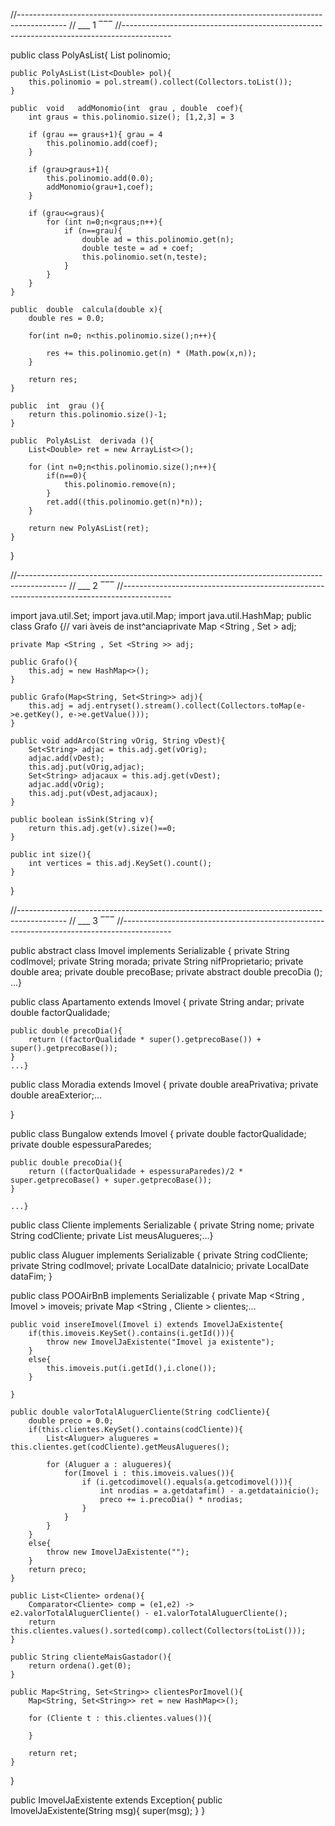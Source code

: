 //------------------------------------------------------------------------------------------
// ___ 1 ‾‾‾
//------------------------------------------------------------------------------------------

public class PolyAsList{
    List<Double> polinomio; 

    public PolyAsList(List<Double> pol){
        this.polinomio = pol.stream().collect(Collectors.toList());
    }

    public  void   addMonomio(int  grau , double  coef){ 
        int graus = this.polinomio.size(); [1,2,3] = 3
        
        if (grau == graus+1){ grau = 4 
            this.polinomio.add(coef);
        }
        
        if (grau>graus+1){    
            this.polinomio.add(0.0);
            addMonomio(grau+1,coef);
        }
        
        if (grau<=graus){
            for (int n=0;n<graus;n++){
                if (n==grau){
                    double ad = this.polinomio.get(n); 
                    double teste = ad + coef; 
                    this.polinomio.set(n,teste); 
                }
            }
        }
    }

    public  double  calcula(double x){
        double res = 0.0;

        for(int n=0; n<this.polinomio.size();n++){

            res += this.polinomio.get(n) * (Math.pow(x,n));  
        }

        return res; 
    }

    public  int  grau (){
        return this.polinomio.size()-1;
    }

    public  PolyAsList  derivada (){
        List<Double> ret = new ArrayList<>(); 

        for (int n=0;n<this.polinomio.size();n++){
            if(n==0){
                this.polinomio.remove(n);
            }
            ret.add((this.polinomio.get(n)*n));
        }

        return new PolyAsList(ret);
    }
                                                                     
}

                                                                     
                                                                     
//------------------------------------------------------------------------------------------
// ___ 2 ‾‾‾
//------------------------------------------------------------------------------------------

import  java.util.Set;
import  java.util.Map;
import  java.util.HashMap;
public  class  Grafo {//  vari ́aveis  de  inst^anciaprivate Map <String , Set <String >> adj;

    private Map <String , Set <String >> adj;
    
    public Grafo(){
        this.adj = new HashMap<>();     
    }

    public Grafo(Map<String, Set<String>> adj){
        this.adj = adj.entryset().stream().collect(Collectors.toMap(e->e.getKey(), e->e.getValue()));
    }

    public void addArco(String vOrig, String vDest){
        Set<String> adjac = this.adj.get(vOrig); 
        adjac.add(vDest);
        this.adj.put(vOrig,adjac);
        Set<String> adjacaux = this.adj.get(vDest); 
        adjac.add(vOrig);
        this.adj.put(vDest,adjacaux);
    }

    public boolean isSink(String v){
        return this.adj.get(v).size()==0;
    }

    public int size(){
        int vertices = this.adj.KeySet().count(); 
    }
  
}



//------------------------------------------------------------------------------------------
// ___ 3 ‾‾‾
//------------------------------------------------------------------------------------------

public  abstract  class  Imovel  implements  Serializable 
{
    private  String  codImovel;
    private  String  morada;
    private  String  nifProprietario;
    private  double  area;
    private  double  precoBase;
    private  abstract  double  precoDia ();
    ...}

public  class  Apartamento  extends  Imovel {
    private  String  andar;
    private  double  factorQualidade;
    
    public double precoDia(){
        return ((factorQualidade * super().getprecoBase()) + super().getprecoBase());
    }
    ...}

public  class  Moradia  extends  Imovel {
    private  double  areaPrivativa;
    private  double  areaExterior;...

}
    
public  class  Bungalow  extends  Imovel {
    private  double  factorQualidade;
    private  double  espessuraParedes;

    public double precoDia(){
        return ((factorQualidade + espessuraParedes)/2 * super.getprecoBase() + super.getprecoBase());
    }

    ...}
    
public  class  Cliente  implements  Serializable {
    private  String  nome;
    private  String  codCliente;
    private  List <Aluguer > meusAlugueres;...}
    
public  class  Aluguer  implements  Serializable {
    private  String  codCliente;
    private  String  codImovel;
    private  LocalDate  dataInicio;
    private  LocalDate  dataFim;
}
    
public  class  POOAirBnB  implements  Serializable {
    private Map <String , Imovel > imoveis;
    private Map <String , Cliente > clientes;...
    
    public void insereImovel(Imovel i) extends ImovelJaExistente{
        if(this.imoveis.KeySet().contains(i.getId())){
            throw new ImovelJaExistente("Imovel ja existente"); 
        }
        else{
            this.imoveis.put(i.getId(),i.clone());
        }

    }

    public double valorTotalAluguerCliente(String codCliente){
        double preco = 0.0; 
        if(this.clientes.KeySet().contains(codCliente)){
            List<Aluguer> alugueres = this.clientes.get(codCliente).getMeusAlugueres();

            for (Aluguer a : alugueres){
                for(Imovel i : this.imoveis.values()){
                    if (i.getcodimovel().equals(a.getcodimovel())){
                        int nrodias = a.getdatafim() - a.getdatainicio();
                        preco += i.precoDia() * nrodias;
                    }
                }
            }
        }
        else{
            throw new ImovelJaExistente("");
        }
        return preco; 
    }

    public List<Cliente> ordena(){
        Comparator<Cliente> comp = (e1,e2) -> e2.valorTotalAluguerCliente() - e1.valorTotalAluguerCliente(); 
        return this.clientes.values().sorted(comp).collect(Collectors(toList()));
    }

    public String clienteMaisGastador(){
        return ordena().get(0);
    }

    public Map<String, Set<String>> clientesPorImovel(){
        Map<String, Set<String>> ret = new HashMap<>(); 
        
        for (Cliente t : this.clientes.values()){
            
        }

        return ret; 
    }
  
}

public ImovelJaExistente extends Exception{
    public ImovelJaExistente(String msg){
        super(msg);
    }
}
